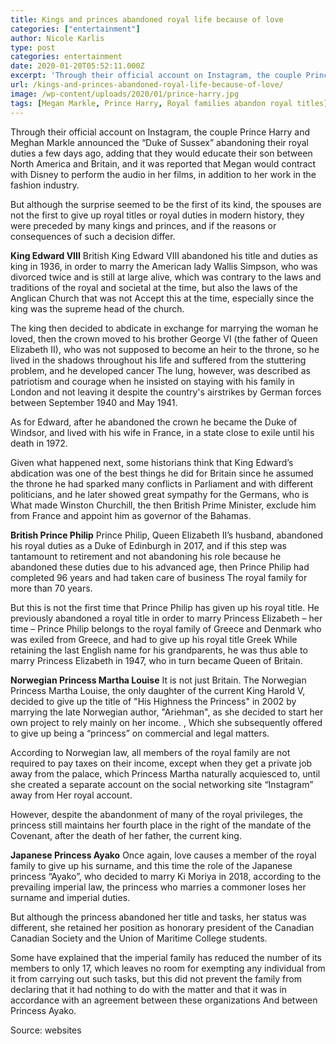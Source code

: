 ```yaml
---
title: Kings and princes abandoned royal life because of love
categories: ["entertainment"]
author: Nicole Karlis
type: post
categories: entertainment
date: 2020-01-20T05:52:11.000Z
excerpt: 'Through their official account on Instagram, the couple Prince Harry and Meghan Markle announced the "Duke of Sussex" abandoning their royal duties a few days ago'
url: /kings-and-princes-abandoned-royal-life-because-of-love/
image: /wp-content/uploads/2020/01/prince-harry.jpg
tags: [Megan Markle, Prince Harry, Royal families abandon royal titles]
---
```


Through their official account on Instagram, the couple Prince Harry and Meghan Markle announced the “Duke of Sussex” abandoning their royal duties a few days ago, adding that they would educate their son between North America and Britain, and it was reported that Megan would contract with Disney to perform the audio in her films, in addition to her work in the fashion industry.

But although the surprise seemed to be the first of its kind, the spouses are not the first to give up royal titles or royal duties in modern history, they were preceded by many kings and princes, and if the reasons or consequences of such a decision differ.

**King Edward VIII**
British King Edward VIII abandoned his title and duties as king in 1936, in order to marry the American lady Wallis Simpson, who was divorced twice and is still at large alive, which was contrary to the laws and traditions of the royal and societal at the time, but also the laws of the Anglican Church that was not Accept this at the time, especially since the king was the supreme head of the church.

The king then decided to abdicate in exchange for marrying the woman he loved, then the crown moved to his brother George VI (the father of Queen Elizabeth II), who was not supposed to become an heir to the throne, so he lived in the shadows throughout his life and suffered from the stuttering problem, and he developed cancer The lung, however, was described as patriotism and courage when he insisted on staying with his family in London and not leaving it despite the country's airstrikes by German forces between September 1940 and May 1941.

As for Edward, after he abandoned the crown he became the Duke of Windsor, and lived with his wife in France, in a state close to exile until his death in 1972.

Given what happened next, some historians think that King Edward’s abdication was one of the best things he did for Britain since he assumed the throne he had sparked many conflicts in Parliament and with different politicians, and he later showed great sympathy for the Germans, who is What made Winston Churchill, the then British Prime Minister, exclude him from France and appoint him as governor of the Bahamas.

**British Prince Philip**
Prince Philip, Queen Elizabeth II’s husband, abandoned his royal duties as a Duke of Edinburgh in 2017, and if this step was tantamount to retirement and not abandoning his role because he abandoned these duties due to his advanced age, then Prince Philip had completed 96 years and had taken care of business The royal family for more than 70 years.

But this is not the first time that Prince Philip has given up his royal title. He previously abandoned a royal title in order to marry Princess Elizabeth – her time – Prince Philip belongs to the royal family of Greece and Denmark who was exiled from Greece, and had to give up his royal title Greek While retaining the last English name for his grandparents, he was thus able to marry Princess Elizabeth in 1947, who in turn became Queen of Britain.

**Norwegian Princess Martha Louise**
It is not just Britain. The Norwegian Princess Martha Louise, the only daughter of the current King Harold V, decided to give up the title of "His Highness the Princess" in 2002 by marrying the late Norwegian author, "Ariehman", as she decided to start her own project to rely mainly on her income. , Which she subsequently offered to give up being a “princess” on commercial and legal matters.

According to Norwegian law, all members of the royal family are not required to pay taxes on their income, except when they get a private job away from the palace, which Princess Martha naturally acquiesced to, until she created a separate account on the social networking site “Instagram” away from Her royal account.

However, despite the abandonment of many of the royal privileges, the princess still maintains her fourth place in the right of the mandate of the Covenant, after the death of her father, the current king.

**Japanese Princess Ayako**
Once again, love causes a member of the royal family to give up his surname, and this time the role of the Japanese princess “Ayako”, who decided to marry Ki Moriya in 2018, according to the prevailing imperial law, the princess who marries a commoner loses her surname and imperial duties.

But although the princess abandoned her title and tasks, her status was different, she retained her position as honorary president of the Canadian Canadian Society and the Union of Maritime College students.

Some have explained that the imperial family has reduced the number of its members to only 17, which leaves no room for exempting any individual from it from carrying out such tasks, but this did not prevent the family from declaring that it had nothing to do with the matter and that it was in accordance with an agreement between these organizations And between Princess Ayako.

Source: websites
